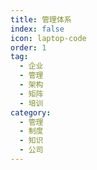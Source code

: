 ```yaml
---
title: 管理体系
index: false
icon: laptop-code
order: 1
tag:
  - 企业
  - 管理
  - 架构
  - 矩阵
  - 培训
category:
  - 管理
  - 制度
  - 知识
  - 公司
---
```


<Catalog />
